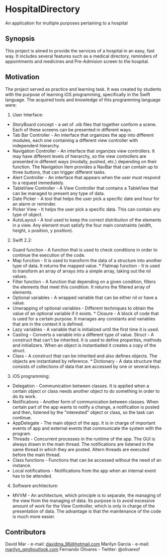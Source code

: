 # HospitalDirectory
An application for multiple purposes pertaining to a hospital

## Synopsis

This project is aimed to provide the services of a hospital in an easy, fast way. It includes several features such as a medical directory, reminders of appointments and medicines and Pre-Admision screen to the hospital.

## Motivation

The project served as practice and learning task. It was created by students with the purpose of learning iOS programming, specifically in the Swift language. The acquired tools and knowledge of this programming language were:

1. User Interface: 
  * StoryBoard concept - a set of .xib files that together conform a scene. Each of these screens can be presented in different ways. 
  * Tab Bar Controller - An interface that organizes the app into different modules, each one containing a different view controller with independent hierarchy. 
  * Navigation Controller - An interface that organizes view controllers. It may have different levels of hierarchy, so the view controllers are presented in different ways (modally, pushed, etc.) depending on their function. The Navigation Item provides a NavBar that can contain up to three buttons, that can trigger different tasks. 
  * Alert Controller - An interface that appears when the user must respond to a request immediately. 
  * TableView Controller - A View Controller that contains a TableView that can be managed to present any type of data. 
  * Date Picker - A tool that helps the user pick a specific date and hour for an alarm or reminder. 
  * Picker View - It helps the user pick a specific data. This can contain any type of object. 
  * AutoLayout - A tool used to keep the correct distribution of the elements in a view. Any element must satisfy the four main constraints (width, height, x position, y position).

2. Swift 2.2: 
  * Guard function - A function that is used to check conditions in order to continue the execution of the code. 
  * Map function - It is used to transform the data of a structure into another type of data. It returns the mapped value.     * Flatmap function - It is used to transform an array of arrays into a simple array, taking out the nil values. 
  * Filter function - A function that depending on a given condition, filters the elements that meet this condition. It returns the filtered array of elements. 
  * Optional variables - A wrapped variable that can be either nil or have a value. 
  * Unwrapping of optional variables - Different techniques to obtain the value of an optional variable if it exists.         * Closure - A block of code that is used for a certain purpose. It manages any constants and variables that are in the context it is defined. 
  * Lazy variables - A variable that is initialized until the first time it is used. 
  * Casting - Converts a variable into a different type of value. Struct - A construct that can't be inherited. It is used to define properties, methods and initializers. When an object is instantiaded it creates a copy of the struct. 
  * Class - A construct that can be inherited and also defines objects. The objects are instantiated by reference.             * Dictionary - A data structure that consists of collections of data that are accessed by one or several keys.

3. iOS programming: 
  * Delegation - Communication between classes. It is applied when a certain object or class needs another object to do something in order to do its work. 
  * Notifications - Another form of communication between classes. When certain part of the app wants to notify a change, a notification is posted and then, listened by the "interested" object or class, so the task can continue. 
  * AppDelegate - The main object of the app. It is in charge of important events of app and external events that communicate the system with the program. 
  * Threads - Concurrent processes in the runtime of the app. The GUI is always drawn in the main thread. The notifications are listened in the same thread in which they are posted. Altern threads are executed before the main thread. 
  * Class functions - Functions that can be accessed without the need of an instance. 
  * Local notifications - Notifications from the app when an internal event has to be attended.

4. Software architecture: 
  * MVVM - An architecture, which principle is to separate, the managing of the view from the managing of data. Its purpose is to avoid excessive amount of work for the View Controller, which is only in charge of the presentation of data. The advantage is that the maintenance of the code is much more easier.

## Contributors

David Mar - e-mail: davidma_96@hotmail.com 
Marilyn García - e-mail: marilyn_gm@outlook.com 
Fernando Olivares - Twitter: @olivaresf
